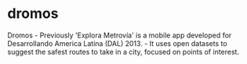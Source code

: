 dromos
======

Dromos - Previously 'Explora Metrovía' is a mobile app developed for Desarrollando America Latina (DAL) 2013. - It uses open datasets to suggest the safest routes to take in a city, focused on points of interest.
